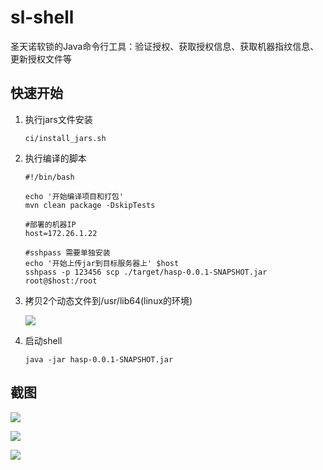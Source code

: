 # sl-shell
圣天诺软锁的Java命令行工具：验证授权、获取授权信息、获取机器指纹信息、更新授权文件等



## 快速开始

1. 执行jars文件安装

   ```shell
   ci/install_jars.sh
   ```

2. 执行编译的脚本

   ```shell
   #!/bin/bash
   
   echo '开始编译项目和打包'
   mvn clean package -DskipTests
   
   #部署的机器IP
   host=172.26.1.22
   
   #sshpass 需要单独安装
   echo '开始上传jar到目标服务器上' $host
   sshpass -p 123456 scp ./target/hasp-0.0.1-SNAPSHOT.jar root@$host:/root
   ```

3. 拷贝2个动态文件到/usr/lib64(linux的环境)

   ![](https://sevenbooks.oss-cn-hangzhou.aliyuncs.com/postimages/20210608133828.png)

4. 启动shell

   ```shell
   java -jar hasp-0.0.1-SNAPSHOT.jar
   ```

   

## 截图

![](https://sevenbooks.oss-cn-hangzhou.aliyuncs.com/postimages/20210608133258.png)



![](https://sevenbooks.oss-cn-hangzhou.aliyuncs.com/postimages/20210608133705.png)



![](https://sevenbooks.oss-cn-hangzhou.aliyuncs.com/postimages/20210608133732.png)








